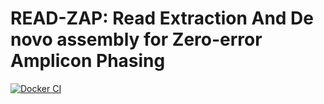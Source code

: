 # READ-ZAP: Read Extraction And De novo assembly for Zero-error Amplicon Phasing
[![Docker CI](https://github.com/nrminor/READ-ZAP/actions/workflows/docker-image.yaml/badge.svg)](https://github.com/nrminor/READ-ZAP/actions/workflows/docker-image.yaml)

